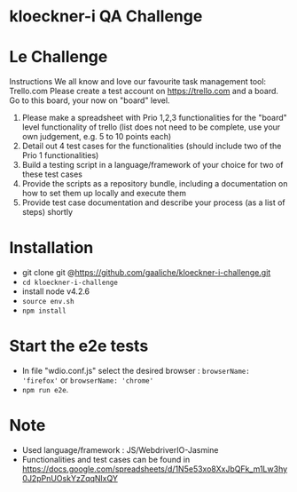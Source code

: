 kloeckner-i QA Challenge
========================
# Le Challenge
Instructions
We all know and love our favourite task management tool: Trello.com
Please create a test account on https://trello.com and a board. Go to this board, your now on "board" level. 

1. Please make a spreadsheet with Prio 1,2,3 functionalities for the "board" level functionality of trello (list does not need to be complete, use your own judgement, e.g. 5 to 10 points each)
2. Detail out 4 test cases for the functionalities (should include two of the Prio 1 functionalities)
3. Build a testing script in a language/framework of your choice for two of these test cases
4. Provide the scripts as a repository bundle, including a documentation on how to set them up locally and execute them
5. Provide test case documentation and describe your process (as a list of steps) shortly

# Installation
- git clone git @https://github.com/gaaliche/kloeckner-i-challenge.git
- `cd kloeckner-i-challenge`
- install node v4.2.6
- `source env.sh`
- `npm install`

# Start the e2e tests
- In file "wdio.conf.js" select the desired browser : `browserName: 'firefox'` or `browserName: 'chrome'`
- `npm run e2e`.

# Note
- Used language/framework : JS/WebdriverIO-Jasmine
- Functionalities and test cases can be found in https://docs.google.com/spreadsheets/d/1N5e53xo8XxJbQFk_m1Lw3hy0J2pPnUOskYzZqqNlxQY
